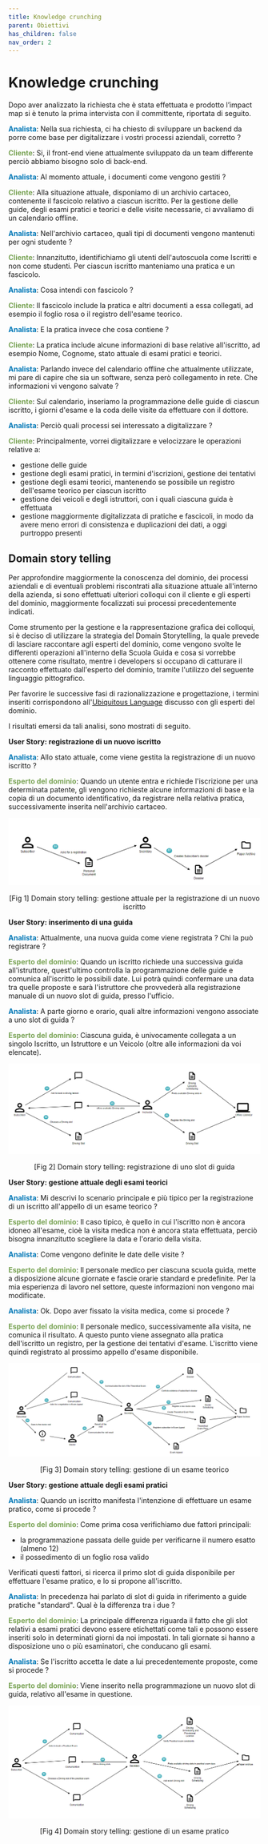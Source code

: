 ```yaml
---
title: Knowledge crunching
parent: Obiettivi
has_children: false
nav_order: 2
---
```



# Knowledge crunching

Dopo aver analizzato la richiesta che è stata effettuata e prodotto l’impact map si è tenuto la prima intervista con il committente, riportata di seguito.

<span style="color: #0077b6">**Analista**</span>: Nella sua richiesta, ci ha chiesto di sviluppare un backend da porre come base per digitalizzare i vostri processi aziendali, corretto ?

<span style="color: #79a355">**Cliente**</span>: Si, il front-end viene attualmente sviluppato da un team differente perciò abbiamo bisogno solo di back-end.

<span style="color: #0077b6">**Analista**</span>: Al momento attuale, i documenti come vengono gestiti ?

<span style="color: #79a355">**Cliente**</span>: Alla situazione attuale, disponiamo di un archivio cartaceo, contenente il fascicolo relativo a ciascun iscritto. Per la gestione delle guide, degli esami pratici e teorici e delle visite necessarie, ci avvaliamo di un calendario offline.

<span style="color: #0077b6">**Analista**</span>: Nell'archivio cartaceo, quali tipi di documenti vengono mantenuti per ogni studente ?

<span style="color: #79a355">**Cliente**</span>: Innanzitutto, identifichiamo gli utenti dell'autoscuola come Iscritti e non come studenti. Per ciascun iscritto manteniamo una pratica e un fascicolo.

<span style="color: #0077b6">**Analista**</span>: Cosa intendi con fascicolo ?

<span style="color: #79a355">**Cliente**</span>: Il fascicolo include la pratica e altri documenti a essa collegati, ad esempio il foglio rosa o il registro dell'esame teorico.

<span style="color: #0077b6">**Analista**</span>: E la pratica invece che cosa contiene ?

<span style="color: #79a355">**Cliente**</span>: La pratica include alcune informazioni di base relative all'iscritto, ad esempio Nome, Cognome, stato attuale di esami pratici e teorici.

<span style="color: #0077b6">**Analista**</span>: Parlando invece del calendario offline che attualmente utilizzate, mi pare di capire che sia un software, senza però collegamento in rete. Che informazioni vi vengono salvate ?

<span style="color: #79a355">**Cliente**</span>: Sul calendario, inseriamo la programmazione delle guide di ciascun iscritto, i giorni d'esame e la coda delle visite da effettuare con il dottore.

<span style="color: #0077b6">**Analista**</span>: Perciò quali processi sei interessato a digitalizzare ?

<span style="color: #79a355">**Cliente**</span>: Principalmente, vorrei digitalizzare e velocizzare le operazioni relative a:
- gestione delle guide
- gestione degli esami pratici, in termini d'iscrizioni, gestione dei tentativi
- gestione degli esami teorici, mantenendo se possibile un registro dell'esame teorico per ciascun iscritto
- gestione dei veicoli e degli istruttori, con i quali ciascuna guida è effettuata
- gestione maggiormente digitalizzata di pratiche e fascicoli, in modo da avere meno errori di consistenza e duplicazioni dei dati, a oggi purtroppo presenti


## Domain story telling
Per approfondire maggiormente la conoscenza del dominio, dei processi aziendali e di eventuali problemi riscontrati alla situazione attuale all'interno della azienda, si sono effettuati ulteriori colloqui con il cliente e gli esperti del dominio, maggiormente focalizzati sui processi precedentemente indicati.

Come strumento per la gestione e la rappresentazione grafica dei colloqui, si è deciso di utilizzare la strategia del Domain Storytelling, la quale prevede di lasciare raccontare agli esperti del dominio, come vengono svolte le differenti operazioni all'interno della Scuola Guida e cosa si vorrebbe ottenere come risultato, mentre i developers si occupano di catturare il racconto effettuato dall'esperto del dominio, tramite l'utilizzo del seguente linguaggio pittografico.

Per favorire le successive fasi di razionalizzazione e progettazione, i termini inseriti corrispondono all'[Ubiquitous Language](UbiquitousLanguage.md) discusso con gli esperti del dominio.

I risultati emersi da tali analisi, sono mostrati di seguito.

**User Story: registrazione di un nuovo iscritto**

<span style="color: #0077b6">**Analista**</span>: Allo stato attuale, come viene gestita la registrazione di un nuovo iscritto ?

<span style="color: #79a355">**Esperto del dominio**</span>: Quando un utente entra e richiede l'iscrizione per una determinata patente, gli vengono richieste alcune informazioni di base e la copia di un documento identificativo, da registrare nella relativa pratica, successivamente inserita nell'archivio cartaceo.

<div align="center">
      <img src="img/RegisterSubscriber.png" alt="
      domain story telling registrazione subscriber" >
      <p align="center" id="fig1">[Fig 1] Domain story telling: gestione attuale per la registrazione di un nuovo iscritto</p>
</div>

**User Story: inserimento di una guida**

<span style="color: #0077b6">**Analista**</span>: Attualmente, una nuova guida come viene registrata ? Chi la può registrare ?

<span style="color: #79a355">**Esperto del dominio**</span>: Quando un iscritto richiede una successiva guida all'istruttore, quest'ultimo controlla la programmazione delle guide e comunica all'iscritto le possibili date. Lui potrà quindi confermare una data tra quelle proposte e sarà l'istruttore che provvederà alla registrazione manuale di un nuovo slot di guida, presso l'ufficio.

<span style="color: #0077b6">**Analista**</span>: A parte giorno e orario, quali altre informazioni vengono associate a uno slot di guida ?

<span style="color: #79a355">**Esperto del dominio**</span>: Ciascuna guida, è univocamente collegata a un singolo Iscritto, un Istruttore e un Veicolo (oltre alle informazioni da voi elencate).

<div align="center">
      <img src="img/RegisterDrivingSlot.png" alt="
      domain story telling registrazione driving slot" >
      <p align="center" id="fig2">[Fig 2] Domain story telling: registrazione di uno slot di guida</p>
</div>

**User Story: gestione attuale degli esami teorici**

<span style="color: #0077b6">**Analista**</span>: Mi descrivi lo scenario principale e più tipico per la registrazione di un iscritto all'appello di un esame teorico ?

<span style="color: #79a355">**Esperto del dominio**</span>: Il caso tipico, è quello in cui l'iscritto non è ancora idoneo all'esame, cioè la visita medica non è ancora stata effettuata, perciò bisogna innanzitutto scegliere la data e l'orario della visita.

<span style="color: #0077b6">**Analista**</span>: Come vengono definite le date delle visite ?

<span style="color: #79a355">**Esperto del dominio**</span>: Il personale medico per ciascuna scuola guida, mette a disposizione alcune giornate e fascie orarie standard e predefinite. Per la mia esperienza di lavoro nel settore, queste informazioni non vengono mai modificate.

<span style="color: #0077b6">**Analista**</span>: Ok. Dopo aver fissato la visita medica, come si procede ?

<span style="color: #79a355">**Esperto del dominio**</span>: Il personale medico, successivamente alla visita, ne comunica il risultato. A questo punto viene assegnato alla pratica dell'iscritto un registro, per la gestione dei tentativi d'esame. L'iscritto viene quindi registrato al prossimo appello d'esame disponibile.

<div align="center">
      <img src="img/TheoreticalExam.png" alt="
      domain story telling Theoretical Exam" >
      <p align="center" id="fig3">[Fig 3] Domain story telling: gestione di un esame teorico</p>
</div>

**User Story: gestione attuale degli esami pratici**

<span style="color: #0077b6">**Analista**</span>: Quando un iscritto manifesta l'intenzione di effettuare un esame pratico, come si procede ?

<span style="color: #79a355">**Esperto del dominio**</span>: Come prima cosa verifichiamo due fattori principali:
- la programmazione passata delle guide per verificarne il numero esatto (almeno 12)
- il possedimento di un foglio rosa valido

Verificati questi fattori, si ricerca il primo slot di guida disponibile per effettuare l'esame pratico, e lo si propone all'iscritto.

<span style="color: #0077b6">**Analista**</span>: In precedenza hai parlato di slot di guida in riferimento a guide pratiche "standard". Qual è la differenza tra i due ?

<span style="color: #79a355">**Esperto del dominio**</span>: La principale differenza riguarda il fatto che gli slot relativi a esami pratici devono essere etichettati come tali e possono essere inseriti solo in determinati giorni da noi impostati. In tali giornate si hanno a disposizione uno o più esaminatori, che conducano gli esami.

<span style="color: #0077b6">**Analista**</span>: Se l'iscritto accetta le date a lui precedentemente proposte, come si procede ?

<span style="color: #79a355">**Esperto del dominio**</span>: Viene inserito nella programmazione un nuovo slot di guida, relativo all'esame in questione.

<div align="center">
      <img src="img/PracticalExam.png" alt="
      domain story telling Practical Exam" >
      <p align="center" id="fig4">[Fig 4] Domain story telling: gestione di un esame pratico</p>
</div>
